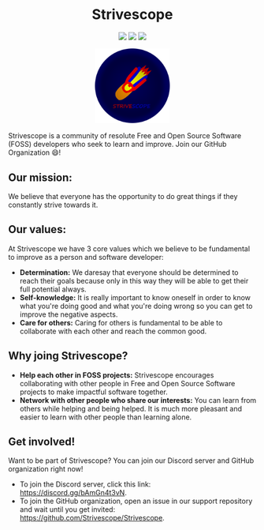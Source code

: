 <h1 align="center">Strivescope</h1>
<p align="center">
<a href="https://discord.gg/RQN6gcDQwX"><img src="https://img.shields.io/github/stars/Strivescope?color=%23ffff00&logo=Apache%20Spark&logoColor=%23ffff00&style=for-the-badge"></a>
<a href="https://discord.gg/RQN6gcDQwX"><img src="https://img.shields.io/discord/824789446288867338?color=%09%237289DA&label=Strivescope&logo=Discord&logoColor=%09%237289DA&style=for-the-badge"></a>
<a href="https://discord.gg/RQN6gcDQwX"><img src="https://img.shields.io/badge/Open%20to%20new%20members%3F-Sure!-brightgreen?style=for-the-badge"></a>
</p>
<p align="center"><img width="30%" src="https://github.com/Strivescope/Strivescope/raw/main/branding/strivescope_logo.png" /></p>

Strivescope is a community of resolute Free and Open Source Software (FOSS) developers who seek to learn and improve. Join our GitHub Organization 😄!

## Our mission:
We believe that everyone has the opportunity to do great things if they constantly strive towards it.

## Our values:
At Strivescope we have 3 core values which we believe to be fundamental to improve as a person and software developer:

- **Determination:** We daresay that everyone should be determined to reach their goals because only in this way they will be able to get their full potential always.
- **Self-knowledge:** It is really important to know oneself in order to know what you're doing good and what you're doing wrong so you can get to improve the negative aspects.
- **Care for others:** Caring for others is fundamental to be able to collaborate with each other and reach the common good.

## Why joing Strivescope?
- **Help each other in FOSS projects:** Strivescope encourages collaborating with other people in Free and Open Source Software projects to make impactful software together.
- **Network with other people who share our interests:** You can learn from others while helping and being helped. It is much more pleasant and easier to learn with other people than learning alone.

## Get involved!
Want to be part of Strivescope? You can join our Discord server and GitHub organization right now!
- To join the Discord server, click this link: https://discord.gg/bAmGn4t3vN.
- To join the GitHub organization, open an issue in our support repository and wait until you get invited: https://github.com/Strivescope/Strivescope.
